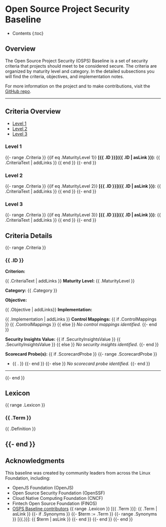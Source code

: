 # Open Source Project Security Baseline

* Contents
{:toc}

## Overview

The Open Source Project Security (OSPS) Baseline is a set of security criteria that projects should meet to be considered secure.
The criteria are organized by maturity level and category.
In the detailed subsections you will find the criteria, objectives, and implementation notes.

For more information on the project and to make contributions, visit the [GitHub repo](https://github.com/ossf/security-baseline).

---

## Criteria Overview

* [Level 1](#level-1)
* [Level 2](#level-2)
* [Level 3](#level-3)

### Level 1

{{- range .Criteria }}
{{if eq .MaturityLevel 1}}
**[{{ .ID }}]({{ .ID | asLink }})**: {{ .CriteriaText | addLinks }}
{{ end }}
{{- end }}

### Level 2

{{- range .Criteria }}
{{if eq .MaturityLevel 2}}
**[{{ .ID }}]({{ .ID | asLink }})**: {{ .CriteriaText | addLinks }}
{{ end }}
{{- end }}

### Level 3

{{- range .Criteria }}
{{if eq .MaturityLevel 3}}
**[{{ .ID }}]({{ .ID | asLink }})**: {{ .CriteriaText | addLinks }}
{{ end }}
{{- end }}

## Criteria Details

{{- range .Criteria }}

### {{ .ID }}

**Criterion:**

{{ .CriteriaText | addLinks }}
**Maturity Level:**
{{ .MaturityLevel }}

**Category:**
{{ .Category }}

**Objective:**

{{ .Objective | addLinks}}
**Implementation:**

{{ .Implementation | addLinks }}
**Control Mappings:**
{{ if .ControlMappings }}
{{ .ControlMappings }}
{{ else }}
_No control mappings identified._
{{- end }}

**Security Insights Value:**
{{ if .SecurityInsightsValue }}
{{ .SecurityInsightsValue }}
{{ else }}
_No security insights identified._
{{- end }}

**Scorecard Probe(s):**
{{ if .ScorecardProbe }}
{{- range .ScorecardProbe }}
- {{ . }}
{{- end }}
{{- else }}
_No scorecard probe identified._
{{- end }}

---

{{- end }}


## Lexicon
{{ range .Lexicon }}
### {{ .Term }}

{{ .Definition }}

{{- end }}
---

## Acknowledgments

This baseline was created by community leaders from across the Linux Foundation, including:

- OpenJS Foundation (OpenJS)
- Open Source Security Foundation (OpenSSF)
- Cloud Native Computing Foundation (CNCF)
- Fintech Open Source Foundation (FINOS)
- [OSPS Baseline contributors](https://github.com/ossf/security-baseline/graphs/contributors)
{{ range .Lexicon }}
[{{ .Term }}]: {{ .Term | asLink }}
{{- if .Synonyms }}
{{- $term := .Term }}
{{- range .Synonyms }}
[{{.}}]: {{ $term | asLink }}
{{- end }}
{{- end }}
{{- end }}
